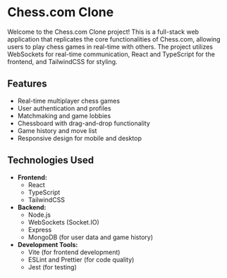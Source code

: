 # Chess.com Clone

Welcome to the Chess.com Clone project! This is a full-stack web application that replicates the core functionalities of Chess.com, allowing users to play chess games in real-time with others. The project utilizes WebSockets for real-time communication, React and TypeScript for the frontend, and TailwindCSS for styling.

## Features

- Real-time multiplayer chess games
- User authentication and profiles
- Matchmaking and game lobbies
- Chessboard with drag-and-drop functionality
- Game history and move list
- Responsive design for mobile and desktop

## Technologies Used

- **Frontend:**
  - React
  - TypeScript
  - TailwindCSS
- **Backend:**
  - Node.js
  - WebSockets (Socket.IO)
  - Express
  - MongoDB (for user data and game history)
- **Development Tools:**
  - Vite (for frontend development)
  - ESLint and Prettier (for code quality)
  - Jest (for testing)
